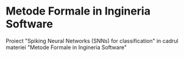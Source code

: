 # Metode Formale in Ingineria Software
Proiect "Spiking Neural Networks (SNNs) for classification" in cadrul materiei "Metode Formale in Ingineria Software"
